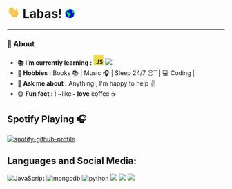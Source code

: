 # <img src="https://github.com/SatYu26/SatYu26/blob/master/Assets/Hi.gif" width="29px"> Labas!&nbsp;<img src="https://github.com/SatYu26/SatYu26/blob/master/Assets/Earth.gif" width="22px">

---------------------------------------------------------------------------------------------------------------------------------------------------------------------------------
### 🐧 About
-  **:books: I’m currently learning :**  <img height="23" src="https://raw.githubusercontent.com/github/explore/80688e429a7d4ef2fca1e82350fe8e3517d3494d/topics/javascript/javascript.png">  <img height="23" src="https://brandslogos.com/wp-content/uploads/images/large/python-logo.png">  
-  🌸 **Hobbies :** Books :books: | Music :headphones: | Sleep 24/7 :sleeping: | :computer: Coding |
-  :cactus: **Ask me about :** Anything!, I'm happy to help :v:
-  :sweat_smile: **Fun fact :** I ~like~ **love** coffee ☕

## Spotify Playing 🎧

[![spotify-github-profile](https://spotify-github-profile.vercel.app/api/view?uid=9jk9512etenzu6nt37t6ita0d&cover_image=true&theme=novatorem)](https://spotify-github-profile.vercel.app/api/view?uid=9jk9512etenzu6nt37t6ita0d&redirect=true)

## Languages and Social Media:
![JavaScript](https://img.shields.io/badge/-JavaScript-grey?style=for-the-badge&logo=javascript&logoColor=white&labelColor=ada94b)
![mongodb](https://img.shields.io/badge/-mongodb-grey?style=for-the-badge&logo=mongodb&logoColor=white&labelColor=4aa32f)
![python](https://img.shields.io/badge/-python-grey?style=for-the-badge&logo=python&logoColor=white&labelColor=347aeb)
<a href="https://www.instagram.com/robke969/"><img src="https://img.shields.io/badge/instagram%20@robke969-DD2476?style=for-the-badge&logo=instagram&logoColor=white"/></a>
<a href="https://www.facebook.com/robke969/"><img src="https://img.shields.io/badge/facebook%20@Robertas-344E86?style=for-the-badge&logo=facebook&logoColor=white"/></a>
<a href="https://dsc.gg/kavine/"><img src="https://img.shields.io/badge/discord%20@Kavinė-0D95E8?style=for-the-badge&logo=discord&logoColor=white"/></a>
